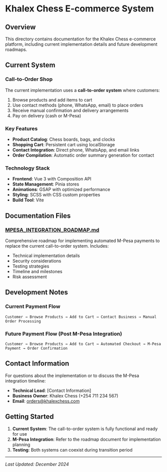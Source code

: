 # Khalex Chess E-commerce System

## Overview

This directory contains documentation for the Khalex Chess e-commerce platform, including current implementation details and future development roadmaps.

## Current System

### Call-to-Order Shop
The current implementation uses a **call-to-order system** where customers:
1. Browse products and add items to cart
2. Use contact methods (phone, WhatsApp, email) to place orders
3. Receive manual confirmation and delivery arrangements
4. Pay on delivery (cash or M-Pesa)

### Key Features
- **Product Catalog**: Chess boards, bags, and clocks
- **Shopping Cart**: Persistent cart using localStorage
- **Contact Integration**: Direct phone, WhatsApp, and email links
- **Order Compilation**: Automatic order summary generation for contact

### Technology Stack
- **Frontend**: Vue 3 with Composition API
- **State Management**: Pinia stores
- **Animations**: GSAP with optimized performance
- **Styling**: SCSS with CSS custom properties
- **Build Tool**: Vite

## Documentation Files

### [MPESA_INTEGRATION_ROADMAP.md](./MPESA_INTEGRATION_ROADMAP.md)
Comprehensive roadmap for implementing automated M-Pesa payments to replace the current call-to-order system. Includes:
- Technical implementation details
- Security considerations
- Testing strategies
- Timeline and milestones
- Risk assessment

## Development Notes

### Current Payment Flow
```
Customer → Browse Products → Add to Cart → Contact Business → Manual Order Processing
```

### Future Payment Flow (Post M-Pesa Integration)
```
Customer → Browse Products → Add to Cart → Automated Checkout → M-Pesa Payment → Order Confirmation
```

## Contact Information

For questions about the implementation or to discuss the M-Pesa integration timeline:
- **Technical Lead**: [Contact Information]
- **Business Owner**: Khalex Chess (+254 711 234 567)
- **Email**: orders@khalexchess.com

## Getting Started

1. **Current System**: The call-to-order system is fully functional and ready for use
2. **M-Pesa Integration**: Refer to the roadmap document for implementation planning
3. **Testing**: Both systems can coexist during transition period

---

*Last Updated: December 2024*
